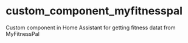 # custom_component_myfitnesspal
Custom component in Home Assistant for getting fitness datat from MyFitnessPal
